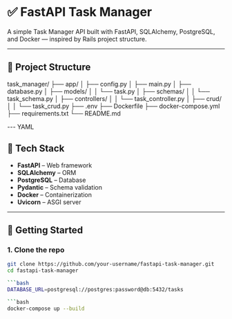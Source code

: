 # ✅ FastAPI Task Manager

A simple Task Manager API built with FastAPI, SQLAlchemy, PostgreSQL, and Docker — inspired by Rails project structure.

---

## 📂 Project Structure

task_manager/
├── app/
│ ├── config.py
│ ├── main.py
│ ├── database.py
│ ├── models/
│ │ └── task.py
│ ├── schemas/
│ │ └── task_schema.py
│ ├── controllers/
│ │ └── task_controller.py
│ ├── crud/
│ │ └── task_crud.py
├── .env
├── Dockerfile
├── docker-compose.yml
├── requirements.txt
└── README.md


--- YAML

## 🧰 Tech Stack

- **FastAPI** – Web framework
- **SQLAlchemy** – ORM
- **PostgreSQL** – Database
- **Pydantic** – Schema validation
- **Docker** – Containerization
- **Uvicorn** – ASGI server

---

## 🚀 Getting Started

### 1. Clone the repo

```bash
git clone https://github.com/your-username/fastapi-task-manager.git
cd fastapi-task-manager

```bash
DATABASE_URL=postgresql://postgres:password@db:5432/tasks

```bash
docker-compose up --build
